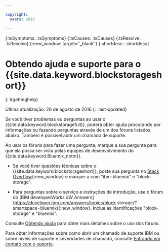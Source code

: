 ```yaml
---

copyright:
  years: 2016

---
```


<!-- Common attributes used in the template are defined as follows: -->
{:tsSymptoms: .tsSymptoms} 
{:tsCauses: .tsCauses} 
{:tsResolve: .tsResolve} 
{:new_window: target="_blank"}
{:shortdesc: .shortdesc}

<!-- # {{site.data.keyword.blockstorageshort}} troubleshooting
{: #ts} -->
<!-- Provide an appropriate ID above -->

<!-- IN PROGRESS - AUDIENCE BLUE, STAGING ONLY -->


<!-- This is the template for troubleshooting topics.  -->

<!-- The short description section should include the service long name and "Bluemix" for search optimization. Example short description: -->

<!-- Add a heading and content for how to get help and support. Use this template for beta and GA services:  -->
# Obtendo ajuda e suporte para o {{site.data.keyword.blockstorageshort}} 
{: #gettinghelp}

Última atualização: 26 de agosto de 2016
{: .last-updated}

Se você tiver problemas ou perguntas ao usar o {{site.data.keyword.blockstoragefull}}, poderá obter ajuda procurando por informações ou fazendo perguntas através de um dos fóruns listados
abaixo. Também é possível abrir um chamado de suporte. 

Ao usar os fóruns para fazer uma pergunta, marque a sua pergunta
para que ela possa ser vista pelas equipes de desenvolvimento do {{site.data.keyword.Bluemix_notm}}.
<!--Insert the appropriate Stack Overflow tag for your service for <block-storage> in URL and text below:  -->
* Se você tiver questões técnicas sobre o {{site.data.keyword.blockstorageshort}}, poste sua pergunta no [Stack Overflow](http://stackoverflow.com/search?q=block-storage+ibm-bluemix){:new_window} e marque-a com "ibm-bluemix" e "block-storage".
<!--Insert the appropriate dW Answers tag for your service for <service_keyword> in URL below:  -->
* Para perguntas sobre o serviço e instruções de introdução, use o fórum do [IBM developerWorks dW Answers](https://developer.ibm.com/answers/topics/block storage/?smartspace=bluemix){:new_window}. Inclua
as identificações "block-storage" e "bluemix".

Consulte
[Obtendo
ajuda](https://new-console.eu-gb.bluemix.net/docs/support/index.html#getting-help) para obter mais detalhes sobre o uso dos fóruns.

Para obter informações sobre como abrir um chamado de suporte IBM ou sobre níveis de suporte e severidades de chamado, consulte [Entrando em contato com o suporte](https://new-console.eu-gb.bluemix.net/docs/support/index.html#contacting-support).

